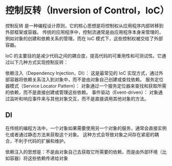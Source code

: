 # 控制反转（Inversion of Control，IoC）

控制反转 是一种编程设计原则，它的核心思想是将控制权从应用程序内部转移到外部框架或容器。
传统的应用程序中，控制流通常是由应用程序本身来管理的，例如对象的创建和依赖关系的管理。而在 IoC 模式下，这些控制权被交给了外部容器。

IoC 的主要目的是减少代码之间的耦合度，提高代码的可重用性和可测试性。它通过以下几种方式实现控制反转：

依赖注入（Dependency Injection，DI）：
这是最常见的 IoC 实现方式，通过外部容器将依赖关系注入到对象中，而不是由对象自己创建或查找依赖。
服务定位器模式（Service Locator Pattern）：
对象通过一个服务定位器来查找和获取所需的依赖，而不是直接创建或管理这些依赖。
事件驱动（Event-driven）：
对象通过监听和响应事件来与其他对象交互，而不是直接调用其他对象的方法。


## DI

在传统的编程方法中，一个对象如果需要使用另一个对象的服务，通常会直接实例化或者通过静态方法来获取这个对象。
这种方式会导致对象之间存在紧密的耦合，不利于代码的扩展和维护。

依赖注入的思想是：不是由对象自己去获取它所需要的依赖，而是由外部环境（比如容器）将这些依赖传递给对象
